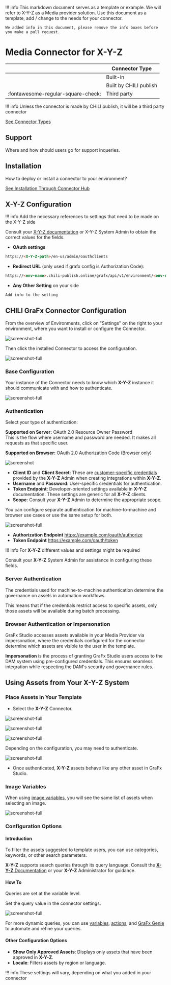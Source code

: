 !!! info
    This markdown document serves as a template or example. We will refer to X-Y-Z as a Media provider solution.
    Use this document as a template, add / change to the needs for your connector.
    
    We added info in this document, please remove the info boxes before you make a pull request.
    
# Media Connector for **X-Y-Z**

|  | Connector Type |
| --- | --- |
|  | Built-in |
| | Built by CHILI publish |
| :fontawesome-regular-square-check:  | Third party |

!!! info
    Unless the connector is made by CHILI publish, it will be a third party connector

[See Connector Types](/GraFx-Studio/concepts/connectors/#types-of-connectors)

## Support

Where and how should users go for support inqueries.

## Installation

How to deploy or install a connector to your environment?

[See Installation Through Connector Hub](/GraFx-Studio/guides/connector-hub/)

## X-Y-Z Configuration 

!!! info
    Add the necessary references to settings that need to be made on the X-Y-Z side

Consult your [X-Y-Z documentation](https://example.com) or X-Y-Z System Admin to obtain the correct values for the fields.

- **OAuth settings**
``` html
https://<X-Y-Z-path>/en-us/admin/oauthclients
```

- **Redirect URL** (only used if grafx config is Authorization Code):
``` html
https://<env-name>.chili-publish.online/grafx/api/v1/environment/<env-name>/connectors/<connector-id>/auth/oauth-authorization-code/redirect
```
- **Any Other Setting** on your side
```html
Add info to the setting
```

## CHILI GraFx Connector Configuration 

From the overview of Environments, click on "Settings" on the right to your environment, where you want to install or configure the Connector.

![screenshot-full](sch13.jpg)

Then click the installed Connector to access the configuration.

![screenshot-full](sch12.png)

### Base Configuration

Your instance of the Connector needs to know which **X-Y-Z** instance it should communicate with and how to authenticate.

![screenshot-full](sch01.png)

### Authentication

Select your type of authentication:

**Supported on Server:** OAuth 2.0 Resource Owner Password  
This is the flow where username and password are needed. It makes all requests as that specific user.

**Supported on Browser:** OAuth 2.0 Authorization Code (Browser only)

![screenshot](sch02.png)

- **Client ID** and **Client Secret**: These are [customer-specific credentials](https://example.com) provided by the **X-Y-Z** Admin when creating integrations within **X-Y-Z**.
- **Username** and **Password**: User-specific credentials for authentication.
- **Token Endpoint**: Developer-oriented settings available in **X-Y-Z** documentation. These settings are generic for all **X-Y-Z** clients.
- **Scope**: Consult your **X-Y-Z** Admin to determine the appropriate scope.

You can configure separate authentication for machine-to-machine and browser use cases or use the same setup for both.

![screenshot-full](sch04.png)

- **Authorization Endpoint** https://example.com/oauth/authorize
- **Token Endpoint** https://example.com/oauth/token

!!! info
    For **X-Y-Z** different values and settings might be required

Consult your **X-Y-Z** System Admin for assistance in configuring these fields.

### Server Authentication

The credentials used for machine-to-machine authentication determine the governance on assets in automation workflows. 

This means that if the credentials restrict access to specific assets, only those assets will be available during batch processing.

### Browser Authentication or Impersonation

GraFx Studio accesses assets available in your Media Provider via impersonation, where the credentials configured for the connector determine which assets are visible to the user in the template.

**Impersonation** is the process of granting GraFx Studio users access to the DAM system using pre-configured credentials. This ensures seamless integration while respecting the DAM's security and governance rules.

## Using Assets from Your **X-Y-Z** System

### Place Assets in Your Template

- Select the **X-Y-Z** Connector.

![screenshot-full](sch07.png)

![screenshot-full](sch08.png)

![screenshot-full](sch09.png)

Depending on the configuration, you may need to authenticate.

![screenshot-full](sch10.png)

- Once authenticated, **X-Y-Z** assets behave like any other asset in GraFx Studio.

### Image Variables

When using [image variables](/GraFx-Studio/guides/template-variables/assign/#assign-template-variable-to-image-frame), you will see the same list of assets when selecting an image.

![screenshot-full](var01.png)

### Configuration Options

#### Introduction

To filter the assets suggested to template users, you can use categories, keywords, or other search parameters.

**X-Y-Z** supports search queries through its query language. Consult the [**X-Y-Z** Documentation](https://example.com) or your **X-Y-Z** Administrator for guidance.

#### How To

Queries are set at the variable level.

Set the query value in the connector settings.

![screenshot-full](var02.png)

For more dynamic queries, you can use [variables](/GraFx-Studio/concepts/variables/), [actions](/GraFx-Studio/concepts/actions/), and [GraFx Genie](/GraFx-Studio/concepts/grafx-genie/) to automate and refine your queries.

#### Other Configuration Options

- **Show Only Approved Assets**: Displays only assets that have been approved in **X-Y-Z**.
- **Locale**: Filters assets by region or language.

!!! info
    These settings will vary, depending on what you added in your connector